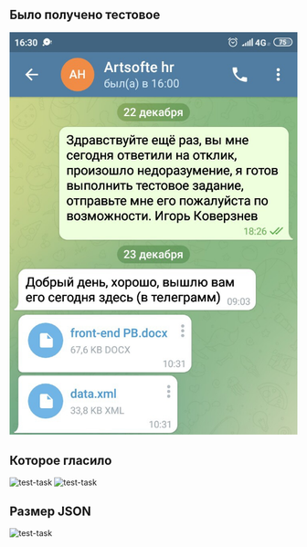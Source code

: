 ## Было получено тестовое

![tg-files](https://github.com/B4D-1D34/voice-mail-app/blob/main/tg-files.png "Telegram response")

## Которое гласило

![test-task](https://github.com/B4D-1D34/voice-mail-app/blob/main/testovoe1.png "Tesk task")
![test-task](https://github.com/B4D-1D34/voice-mail-app/blob/main/testovoe2.png "Tesk task")

## Размер JSON

![test-task](https://github.com/B4D-1D34/voice-mail-app/blob/main/testjson.png "JSON")
